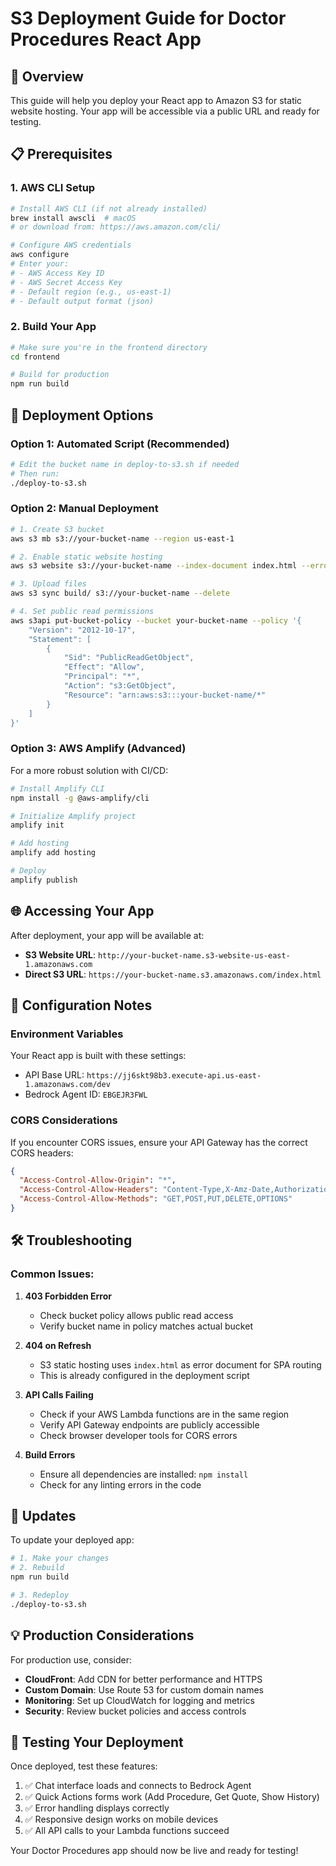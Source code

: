 # S3 Deployment Guide for Doctor Procedures React App

## 🎯 Overview
This guide will help you deploy your React app to Amazon S3 for static website hosting. Your app will be accessible via a public URL and ready for testing.

## 📋 Prerequisites

### 1. AWS CLI Setup
```bash
# Install AWS CLI (if not already installed)
brew install awscli  # macOS
# or download from: https://aws.amazon.com/cli/

# Configure AWS credentials
aws configure
# Enter your:
# - AWS Access Key ID
# - AWS Secret Access Key  
# - Default region (e.g., us-east-1)
# - Default output format (json)
```

### 2. Build Your App
```bash
# Make sure you're in the frontend directory
cd frontend

# Build for production
npm run build
```

## 🚀 Deployment Options

### Option 1: Automated Script (Recommended)
```bash
# Edit the bucket name in deploy-to-s3.sh if needed
# Then run:
./deploy-to-s3.sh
```

### Option 2: Manual Deployment
```bash
# 1. Create S3 bucket
aws s3 mb s3://your-bucket-name --region us-east-1

# 2. Enable static website hosting
aws s3 website s3://your-bucket-name --index-document index.html --error-document index.html

# 3. Upload files
aws s3 sync build/ s3://your-bucket-name --delete

# 4. Set public read permissions
aws s3api put-bucket-policy --bucket your-bucket-name --policy '{
    "Version": "2012-10-17",
    "Statement": [
        {
            "Sid": "PublicReadGetObject",
            "Effect": "Allow",
            "Principal": "*",
            "Action": "s3:GetObject",
            "Resource": "arn:aws:s3:::your-bucket-name/*"
        }
    ]
}'
```

### Option 3: AWS Amplify (Advanced)
For a more robust solution with CI/CD:
```bash
# Install Amplify CLI
npm install -g @aws-amplify/cli

# Initialize Amplify project
amplify init

# Add hosting
amplify add hosting

# Deploy
amplify publish
```

## 🌐 Accessing Your App

After deployment, your app will be available at:
- **S3 Website URL**: `http://your-bucket-name.s3-website-us-east-1.amazonaws.com`
- **Direct S3 URL**: `https://your-bucket-name.s3.amazonaws.com/index.html`

## 🔧 Configuration Notes

### Environment Variables
Your React app is built with these settings:
- API Base URL: `https://jj6skt98b3.execute-api.us-east-1.amazonaws.com/dev`
- Bedrock Agent ID: `EBGEJR3FWL`

### CORS Considerations
If you encounter CORS issues, ensure your API Gateway has the correct CORS headers:
```json
{
  "Access-Control-Allow-Origin": "*",
  "Access-Control-Allow-Headers": "Content-Type,X-Amz-Date,Authorization,X-Api-Key,X-Amz-Security-Token",
  "Access-Control-Allow-Methods": "GET,POST,PUT,DELETE,OPTIONS"
}
```

## 🛠 Troubleshooting

### Common Issues:

1. **403 Forbidden Error**
   - Check bucket policy allows public read access
   - Verify bucket name in policy matches actual bucket

2. **404 on Refresh**
   - S3 static hosting uses `index.html` as error document for SPA routing
   - This is already configured in the deployment script

3. **API Calls Failing**
   - Check if your AWS Lambda functions are in the same region
   - Verify API Gateway endpoints are publicly accessible
   - Check browser developer tools for CORS errors

4. **Build Errors**
   - Ensure all dependencies are installed: `npm install`
   - Check for any linting errors in the code

## 🔄 Updates

To update your deployed app:
```bash
# 1. Make your changes
# 2. Rebuild
npm run build

# 3. Redeploy
./deploy-to-s3.sh
```

## 💡 Production Considerations

For production use, consider:
- **CloudFront**: Add CDN for better performance and HTTPS
- **Custom Domain**: Use Route 53 for custom domain names
- **Monitoring**: Set up CloudWatch for logging and metrics
- **Security**: Review bucket policies and access controls

## 📱 Testing Your Deployment

Once deployed, test these features:
1. ✅ Chat interface loads and connects to Bedrock Agent
2. ✅ Quick Actions forms work (Add Procedure, Get Quote, Show History)
3. ✅ Error handling displays correctly
4. ✅ Responsive design works on mobile devices
5. ✅ All API calls to your Lambda functions succeed

Your Doctor Procedures app should now be live and ready for testing!
